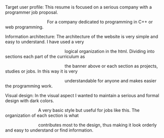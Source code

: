 ﻿Target user profile: This resume is focused on a serious company with a programmer job proposal.

`				    `For a company dedicated to programming in C++ or web programming.




Information architecture: The architecture of the website is very simple and easy to understand. I have used a very

`							`logical organization in the html. Dividing into sections each part of the curriculum as

`							`the banner above or each section as projects, studies or jobs. In this way it is very

`							`understandable for anyone and makes easier the programming work.




Visual design: In the visual aspect I wanted to maintain a serious and formal design with dark colors.

`				`A very basic style but useful for jobs like this. The organization of each section is what

`				`contributes most to the design, thus making it look orderly and easy to understand or find information.
